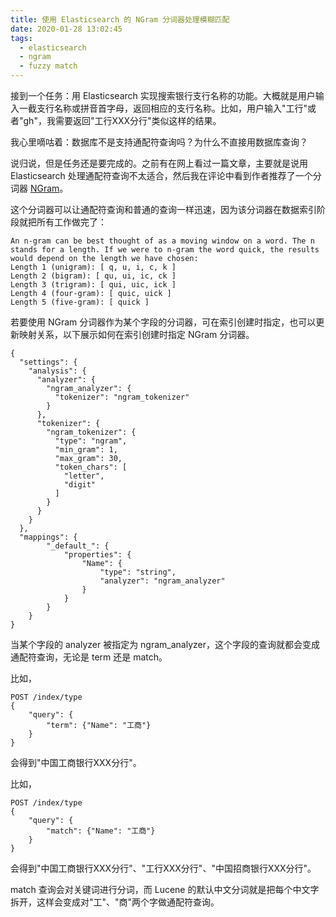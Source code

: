 ```yaml
---
title: 使用 Elasticsearch 的 NGram 分词器处理模糊匹配
date: 2020-01-28 13:02:45
tags:
  - elasticsearch
  - ngram
  - fuzzy match
---
```


接到一个任务：用 Elasticsearch 实现搜索银行支行名称的功能。大概就是用户输入一截支行名称或拼音首字母，返回相应的支行名称。比如，用户输入"工行"或者"gh"，我需要返回"工行XXX分行"类似这样的结果。

我心里嘀咕着：数据库不是支持通配符查询吗？为什么不直接用数据库查询？

说归说，但是任务还是要完成的。之前有在网上看过一篇文章，主要就是说用 Elasticsearch 处理通配符查询不太适合，然后我在评论中看到作者推荐了一个分词器 [NGram](https://www.elastic.co/guide/en/elasticsearch/guide/2.x/_ngrams_for_partial_matching.html#_ngrams_for_partial_matching)。

这个分词器可以让通配符查询和普通的查询一样迅速，因为该分词器在数据索引阶段就把所有工作做完了：
```
An n-gram can be best thought of as a moving window on a word. The n stands for a length. If we were to n-gram the word quick, the results would depend on the length we have chosen:
Length 1 (unigram): [ q, u, i, c, k ]
Length 2 (bigram): [ qu, ui, ic, ck ]
Length 3 (trigram): [ qui, uic, ick ]
Length 4 (four-gram): [ quic, uick ]
Length 5 (five-gram): [ quick ]
```
若要使用 NGram 分词器作为某个字段的分词器，可在索引创建时指定，也可以更新映射关系，以下展示如何在索引创建时指定 NGram 分词器。
```
{
  "settings": {
    "analysis": {
      "analyzer": {
        "ngram_analyzer": {
          "tokenizer": "ngram_tokenizer"
        }
      },
      "tokenizer": {
        "ngram_tokenizer": {
          "type": "ngram",
          "min_gram": 1,
          "max_gram": 30,
          "token_chars": [
            "letter",
            "digit"
          ]
        }
      }
    }
  },
  "mappings": {
        "_default_": {
            "properties": {
                "Name": {
                    "type": "string",
                    "analyzer": "ngram_analyzer"
                }
            }
        }
    }
}
```
当某个字段的 analyzer 被指定为 ngram_analyzer，这个字段的查询就都会变成通配符查询，无论是 term 还是 match。

比如，
```
POST /index/type
{
    "query": {
        "term": {"Name": "工商"}
    }
}
```
会得到"中国工商银行XXX分行"。

比如，
```
POST /index/type
{
    "query": {
        "match": {"Name": "工商"}
    }
}
```
会得到"中国工商银行XXX分行"、"工行XXX分行"、"中国招商银行XXX分行"。

match 查询会对关键词进行分词，而 Lucene 的默认中文分词就是把每个中文字拆开，这样会变成对"工"、"商"两个字做通配符查询。